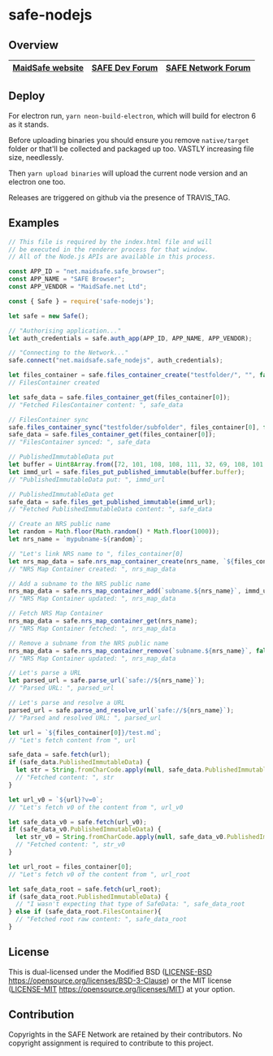 # safe-nodejs

## Overview


| [MaidSafe website](https://maidsafe.net) | [SAFE Dev Forum](https://forum.safedev.org) | [SAFE Network Forum](https://safenetforum.org) |
|:-------:|:-------:|:-------:|

## Deploy

For electron run, `yarn neon-build-electron`, which will build for electron 6 as it stands.

Before uploading binaries you should ensure you remove `native/target` folder or that'll be collected and packaged up too. VASTLY increasing file size, needlessly.

Then `yarn upload binaries` will upload the current node version and an electron one too.

Releases are triggered on github via the presence of TRAVIS_TAG.


## Examples

```js
// This file is required by the index.html file and will
// be executed in the renderer process for that window.
// All of the Node.js APIs are available in this process.

const APP_ID = "net.maidsafe.safe_browser";
const APP_NAME = "SAFE Browser";
const APP_VENDOR = "MaidSafe.net Ltd";

const { Safe } = require('safe-nodejs');

let safe = new Safe();

// "Authorising application..."
let auth_credentials = safe.auth_app(APP_ID, APP_NAME, APP_VENDOR);

// "Connecting to the Network..."
safe.connect("net.maidsafe.safe_nodejs", auth_credentials);

let files_container = safe.files_container_create("testfolder/", "", false, false);
// FilesContainer created

let safe_data = safe.files_container_get(files_container[0]);
// "Fetched FilesContainer content: ", safe_data

// FilesContainer sync
safe.files_container_sync("testfolder/subfolder", files_container[0], false, false, false, false);
safe_data = safe.files_container_get(files_container[0]);
// "FilesContainer synced: ", safe_data

// PublishedImmutableData put
let buffer = Uint8Array.from([72, 101, 108, 108, 111, 32, 69, 108, 101, 99, 116, 114, 111, 110, 33, 33, 33, 10]);
let immd_url = safe.files_put_published_immutable(buffer.buffer);
// "PublishedImmutableData put: ", immd_url

// PublishedImmutableData get
safe_data = safe.files_get_published_immutable(immd_url);
// "Fetched PublishedImmutableData content: ", safe_data

// Create an NRS public name
let random = Math.floor(Math.random() * Math.floor(1000));
let nrs_name = `mypubname-${random}`;

// "Let's link NRS name to ", files_container[0]
let nrs_map_data = safe.nrs_map_container_create(nrs_name, `${files_container[0]}?v=0`, true, true, false);
// "NRS Map Container created: ", nrs_map_data

// Add a subname to the NRS public name
nrs_map_data = safe.nrs_map_container_add(`subname.${nrs_name}`, immd_url, false, true, false);
// "NRS Map Container updated: ", nrs_map_data

// Fetch NRS Map Container
nrs_map_data = safe.nrs_map_container_get(nrs_name);
// "NRS Map Container fetched: ", nrs_map_data

// Remove a subname from the NRS public name
nrs_map_data = safe.nrs_map_container_remove(`subname.${nrs_name}`, false);
// "NRS Map Container updated: ", nrs_map_data

// Let's parse a URL
let parsed_url = safe.parse_url(`safe://${nrs_name}`);
// "Parsed URL: ", parsed_url

// Let's parse and resolve a URL
parsed_url = safe.parse_and_resolve_url(`safe://${nrs_name}`);
// "Parsed and resolved URL: ", parsed_url

let url = `${files_container[0]}/test.md`;
// "Let's fetch content from ", url

safe_data = safe.fetch(url);
if (safe_data.PublishedImmutableData) {
  let str = String.fromCharCode.apply(null, safe_data.PublishedImmutableData.data);
  // "Fetched content: ", str
}

let url_v0 = `${url}?v=0`;
// "Let's fetch v0 of the content from ", url_v0

let safe_data_v0 = safe.fetch(url_v0);
if (safe_data_v0.PublishedImmutableData) {
  let str_v0 = String.fromCharCode.apply(null, safe_data_v0.PublishedImmutableData.data);
  // "Fetched content: ", str_v0
}

let url_root = files_container[0];
// "Let's fetch v0 of the content from ", url_root

let safe_data_root = safe.fetch(url_root);
if (safe_data_root.PublishedImmutableData) {
  // "I wasn't expecting that type of SafeData: ", safe_data_root
} else if (safe_data_root.FilesContainer){
  // "Fetched root raw content: ", safe_data_root
}
```


## License

This is dual-licensed under the Modified BSD ([LICENSE-BSD](LICENSE-BSD) https://opensource.org/licenses/BSD-3-Clause) or the MIT license ([LICENSE-MIT](LICENSE-MIT) https://opensource.org/licenses/MIT) at your option.

## Contribution

Copyrights in the SAFE Network are retained by their contributors. No copyright assignment is required to contribute to this project.
